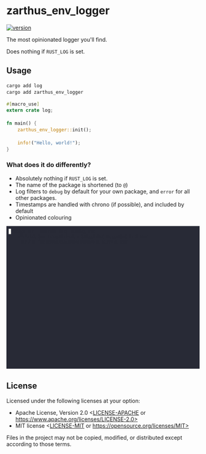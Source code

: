 # zarthus_env_logger

[![version](https://img.shields.io/crates/v/zarthus_env_logger?color=blue&logo=rust&style=flat-square)](https://crates.io/crates/zarthus_env_logger)

The most opinionated logger you'll find.

Does nothing if `RUST_LOG` is set.

## Usage

```bash
cargo add log
cargo add zarthus_env_logger
```

```rust
#[macro_use]
extern crate log;

fn main() {
    zarthus_env_logger::init();

    info!("Hello, world!");    
}
```

### What does it do differently?

- Absolutely nothing if `RUST_LOG` is set.
- The name of the package is shortened (to `@`)
- Log filters to `debug` by default for your own package, and `error` for all other packages.
- Timestamps are handled with chrono (if possible), and included by default
- Opinionated colouring

![image/ascii.gif](image/ascii.gif)

## License

Licensed under the following licenses at your option:

- Apache License, Version 2.0 <[LICENSE-APACHE](LICENSE-APACHE) or https://www.apache.org/licenses/LICENSE-2.0>
- MIT license <[LICENSE-MIT](LICENSE-MIT) or https://opensource.org/licenses/MIT>

Files in the project may not be copied, modified, or distributed except according to those terms.
